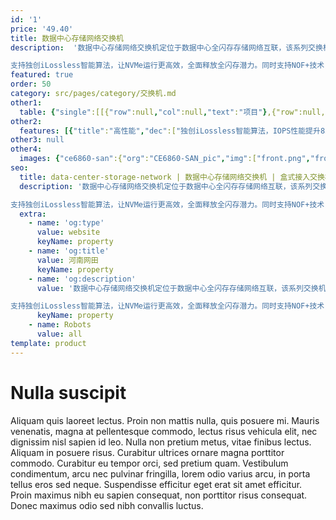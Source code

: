 ```yaml
---
id: '1'
price: '49.40'
title: 数据中心存储网络交换机
description:  '数据中心存储网络交换机定位于数据中心全闪存存储网络互联，该系列交换机采用先进的硬件结构设计，提供高密10GE/25GE/50GE/100GE端口接入，支持100GE/200GE上/400GE上行端口，风道方向可以灵活选择。

支持独创iLossless智能算法，让NVMe运行更高效，全面释放全闪存潜力。同时支持NOF+技术，实现存储网络即插即用，链路和性能端到端可视化。'
featured: true
order: 50
category: src/pages/category/交换机.md
other1: 
  table: {"single":[[{"row":null,"col":null,"text":"项目"},{"row":null,"col":null,"text":"CloudEngine 6860-SAN"},{"row":null,"col":null,"text":"CloudEngine 8850-SAN"}],[{"row":null,"col":null,"text":"下行端口1"},{"row":null,"col":null,"text":"24 x 10/25GE SFP28接口或48 x 10/25GE SFP28接口或48 x 50GE SFP56接口"},{"row":null,"col":null,"text":"32 x 40/100GE QSFP28或32 x 200GE QSFP56"}],[{"row":null,"col":null,"text":"上行端口1"},{"row":null,"col":null,"text":"8 x 100GE QSFP28接口或8 x 200GE QSFP56接口"},{"row":null,"col":null,"text":"8 x 400GE QSFP-DD"}],[{"row":null,"col":null,"text":"交换容量"},{"row":null,"col":null,"text":"8Tbps"},{"row":null,"col":null,"text":"19.2Tbps"}],[{"row":null,"col":null,"text":"包转发率"},{"row":null,"col":null,"text":"2400Mpps"},{"row":null,"col":null,"text":"7200Mpps"}],[{"row":null,"col":null,"text":"缓存"},{"row":null,"col":null,"text":"64MB"},{"row":null,"col":null,"text":"64MB"}],[{"row":null,"col":null,"text":"可靠性"},{"row":null,"col":null,"text":"LACP\n硬件BFD(最小发包间隔3.3ms)"},{"row":null,"col":null,"text":"LACP\n硬件BFD(最小发包间隔3.3ms)"}],[{"row":null,"col":null,"text":"O&M"},{"row":null,"col":"2","text":"1588v2\nTelemetry\nNetstream\nERSPAN增强\nIOAM\n全流分析\n智能流量分析\nPacket Event：丢包可视、超长时延可视"}],[{"row":null,"col":null,"text":"数据中心特性"},{"row":null,"col":"2","text":"VXLAN routing 和 bridging\nBGP-EVPN\nM-LAG"}],[{"row":null,"col":null,"text":"智能无损网络"},{"row":null,"col":"2","text":"AI ECN\nPFC死锁预防\niNOF\nNPCC（Network-based Proactive Congestion Control）\nECN Overlay"}],[{"row":null,"col":null,"text":"最大功耗"},{"row":null,"col":null,"text":"48x50G+8x200G：619W（100% 负载，下行全2W 50G光模块，上行全6.5W 200G光模块，高温40度，双电源）\n48x25G+8x100G：544W（100% 负载，下行全1.5W 25G光模块，上行全5W 100G光模块，高温40度，双电源）"},{"row":null,"col":null,"text":"32x200G+8x400G：1152W（100% 负载，下行全6.5W 200G光模块，上行全12W 400G光模块，高温40度，双电源）\n32x100G+8x400G：973W（100% 负载，下行全5W 100G光模块，上行全12W 400G光模块，高温40度，双电源）"}],[{"row":null,"col":null,"text":"电源型号"},{"row":null,"col":null,"text":"600 W AC&240 V DC\n1200 W AC&240 V DC\n1000 W -48 V DC\n1200W HVDC"},{"row":null,"col":null,"text":"AC：1200W"}],[{"row":null,"col":null,"text":"供电方式"},{"row":null,"col":null,"text":"AC: 90 V to 290 V\nDC： -38.4 V～-72 V\n240V HVDC：190V～290V\n380V HVDC :190V ～ 400V"},{"row":null,"col":null,"text":"AC：90V～290V"}]]}
other2:
  features: [{"title":"高性能","dec":["独创iLossless智能算法，IOPS性能提升85%"]},{"title":"低时延","dec":["端到端低时延，联合Dorado时延最低0.05ms"]},{"title":"高可靠","dec":["独有iNOF特性，即插即用，主备服务器秒级切换"]}]
other3: null
other4:
  images: {"ce6860-san":{"org":"CE6860-SAN_pic","img":["front.png","front_left.png","front_right.png","front_top.png","rear.png","rear_top.png"]}}
seo:
  title: data-center-storage-network | 数据中心存储网络交换机 | 盒式接入交换机 | 数据中心交换机 | 交换机 | 企业网络
  description: '数据中心存储网络交换机定位于数据中心全闪存存储网络互联，该系列交换机采用先进的硬件结构设计，提供高密10GE/25GE/50GE/100GE端口接入，支持100GE/200GE上/400GE上行端口，风道方向可以灵活选择。

支持独创iLossless智能算法，让NVMe运行更高效，全面释放全闪存潜力。同时支持NOF+技术，实现存储网络即插即用，链路和性能端到端可视化。'
  extra:
    - name: 'og:type'
      value: website
      keyName: property
    - name: 'og:title'
      value: 河南网田
      keyName: property
    - name: 'og:description'
      value: '数据中心存储网络交换机定位于数据中心全闪存存储网络互联，该系列交换机采用先进的硬件结构设计，提供高密10GE/25GE/50GE/100GE端口接入，支持100GE/200GE上/400GE上行端口，风道方向可以灵活选择。

支持独创iLossless智能算法，让NVMe运行更高效，全面释放全闪存潜力。同时支持NOF+技术，实现存储网络即插即用，链路和性能端到端可视化。'
      keyName: property
    - name: Robots
      value: all
template: product
---
```


# Nulla suscipit

Aliquam quis laoreet lectus. Proin non mattis nulla, quis posuere mi. Mauris venenatis, magna at pellentesque commodo, lectus risus vehicula elit, nec dignissim nisl sapien id leo. Nulla non pretium metus, vitae finibus lectus. Aliquam in posuere risus. Curabitur ultrices ornare magna porttitor commodo. Curabitur eu tempor orci, sed pretium quam. Vestibulum condimentum, arcu nec pulvinar fringilla, lorem odio varius arcu, in porta tellus eros sed neque. Suspendisse efficitur eget erat sit amet efficitur. Proin maximus nibh eu sapien consequat, non porttitor risus consequat. Donec maximus odio sed nibh convallis luctus.